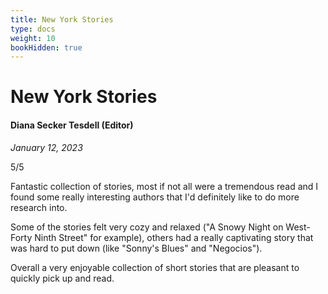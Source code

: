 ```yaml
---
title: New York Stories
type: docs
weight: 10
bookHidden: true
---
```


# New York Stories

#### Diana Secker Tesdell (Editor)

*January 12, 2023*  

5/5  

Fantastic collection of stories, most if not all were a tremendous read and I found some really interesting 
authors that I'd definitely like to do more research into.

Some of the stories felt very cozy and relaxed ("A Snowy Night on West-Forty Ninth Street" for example), 
others had a really captivating story that was hard to put down (like "Sonny's Blues" and "Negocios").

Overall a very enjoyable collection of short stories that are pleasant to quickly pick up and read.